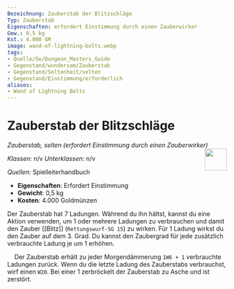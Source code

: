 ```yaml
---
Bezeichnung: Zauberstab der Blitzschläge
Typ: Zauberstab
Eigenschaften: erfordert Einstimmung durch einen Zauberwirker
Gew.: 0,5 kg
Kst.: 4.000 GM
image: wand-of-lightning-bolts.webp
tags:
- Quelle/5e/Dungeon_Masters_Guide
- Gegenstand/wundersam/Zauberstab
- Gegenstand/Seltenheit/selten
- Gegenstand/Einstimmung/erforderlich
aliases:
- Wand of Lightning Bolts
---
```

# Zauberstab der Blitzschläge
_Zauberstab, selten (erfordert Einstimmung durch einen Zauberwirker)_
<img src="Wand-of-Lightning-Bolts.webp" align="right" width="50">

_Klassen:_ n/v 
_Unterklassen:_  n/v

_Quellen:_ Spielleiterhandbuch

- **Eigenschaften**: Erfordert Einstimmung
- **Gewicht**: 0,5 kg
- **Kosten**: 4.000 Goldmünzen

Der Zauberstab hat 7 Ladungen. Während du ihn hältst, kannst du eine Aktion verwenden, um 1 oder mehrere Ladungen zu verbrauchen und damit den Zauber [[Blitz]] (`Rettungswurf-SG 15`) zu wirken. Für 1 Ladung wirkst du den Zauber auf dem 3. Grad. Du kannst den Zaubergrad für jede zusätzlich verbrauchte Ladung je um 1 erhöhen.

$\quad$Der Zauberstab erhält zu jeder Morgendämmerung `1W6 + 1` verbrauchte Ladungen zurück. Wenn du die letzte Ladung des Zauberstabs verbrauchst, wirf einen `W20`. Bei einer 1 zerbröckelt der Zauberstab zu Asche und ist zerstört.